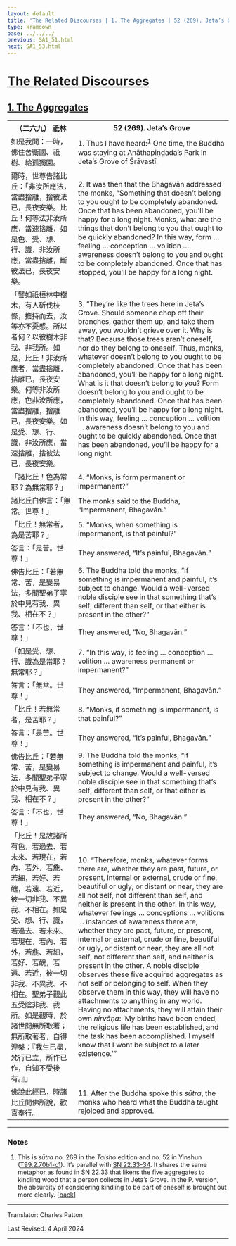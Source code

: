 ```yaml
---
layout: default
title: 'The Related Discourses | 1. The Aggregates | 52 (269). Jeta’s Grove'
type: kramdown
base: ../../../
previous: SA1_51.html
next: SA1_53.html
---
```


<h1><a href='../index.html'>The Related Discourses</a></h1>
<h2><a href='index.html'>1. The Aggregates</a></h2>

<table class="trans">
  <th class='ch'>（二六九） 祇林</th>
  <th class='en'>52 (269). Jeta’s Grove</th>
  <tr>
    <td class="ch" title='t125.2.70b1'>如是我聞：一時，佛住舍衛國、祇樹、給孤獨園。</td>
    <td id='p1'>1. Thus I have heard:<sup id="ref1"><a href="#n1">1</a></sup> One time, the Buddha was staying at Anāthapiṇḍada’s Park in Jeta’s Grove of Śrāvastī.</td>
  </tr>
  <tr>
    <td class="ch" title='t125.2.70b2'>爾時，世尊告諸比丘：「非汝所應法，當盡捨離，捨彼法已，長夜安樂。比丘！何等法非汝所應，當速捨離，如是色、受、想、行、識，非汝所應，當盡捨離，斷彼法已，長夜安樂。</td>
    <td id='p2'>2. It was then that the Bhagavān addressed the monks, “Something that doesn’t belong to you ought to be completely abandoned. Once that has been abandoned, you’ll be happy for a long night. Monks, what are the things that don’t belong to you that ought to be quickly abandoned? In this way, form … feeling … conception … volition … awareness doesn’t belong to you and ought to be completely abandoned. Once that has stopped, you’ll be happy for a long night.</td>
  </tr>
  <tr>
    <td class="ch" title='t125.2.70b8'>「譬如祇桓林中樹木，有人斫伐枝條，擔持而去，汝等亦不憂慼。所以者何？以彼樹木非我、非我所。如是，比丘！非汝所應者，當盡捨離，捨離已，長夜安樂。何等非汝所應，色非汝所應，當盡捨離，捨離已，長夜安樂。如是受、想、行、識，非汝所應，當速捨離，捨彼法已，長夜安樂。</td>
    <td id='p3'>3. “They’re like the trees here in Jeta’s Grove. Should someone chop off their branches, gather them up, and take them away, you wouldn’t grieve over it. Why is that? Because those trees aren’t oneself, nor do they belong to oneself. Thus, monks, whatever doesn’t belong to you ought to be completely abandoned. Once that has been abandoned, you’ll be happy for a long night. What is it that doesn’t belong to you? Form doesn’t belong to you and ought to be completely abandoned. Once that has been abandoned, you’ll be happy for a long night. In this way, feeling … conception … volition … awareness doesn’t belong to you and ought to be quickly abandoned. Once that has been abandoned, you’ll be happy for a long night.</td>
  </tr>
  <tr>
    <td class="ch" title='t125.2.70b8'>「諸比丘！色為常耶？為無常耶？」</td>
    <td id='p4'>4. “Monks, is form permanent or impermanent?”</td>
  </tr>
  <tr>
    <td class="ch" title='t125.2.70b13'>諸比丘白佛言：「無常。世尊！」</td>
    <td>The monks said to the Buddha, “Impermanent, Bhagavān.”</td>
  </tr>
  <tr>
    <td class="ch" title='t125.2.70b13'>「比丘！無常者，為是苦耶？」</td>
    <td id='p5'>5. “Monks, when something is impermanent, is that painful?”</td>
  </tr>
  <tr>
    <td class="ch" title='t125.2.70b14'>答言：「是苦。世尊！」</td>
    <td>They answered, “It’s painful, Bhagavān.”</td>
  </tr>
  <tr>
    <td class="ch" title='t125.2.70b14'>佛告比丘：「若無常、苦，是變易法，多聞聖弟子寧於中見有我、異我、相在不？」</td>
    <td id='p6'>6. The Buddha told the monks, “If something is impermanent and painful, it’s subject to change. Would a well-versed noble disciple see in that something that’s self, different than self, or that either is present in the other?”</td>
  </tr>
  <tr>
    <td class="ch" title='t125.2.70b16'>答言：「不也，世尊！」</td>
    <td>They answered, “No, Bhagavān.”</td>
  </tr>
  <tr>
    <td class="ch" title='t125.2.70b16'>「如是受、想、行、識為是常耶？無常耶？」</td>
    <td id='p7'>7. “In this way, is feeling … conception … volition … awareness permanent or impermanent?”</td>
  </tr>
  <tr>
    <td class="ch" title='t125.2.70b17'>答言：「無常。世尊！」</td>
    <td>They answered, “Impermanent, Bhagavān.”</td>
  </tr>
  <tr>
    <td class="ch" title='t125.2.70b17'>「比丘！若無常者，是苦耶？」</td>
    <td id='p8'>8. “Monks, if something is impermanent, is that painful?”</td>
  </tr>
  <tr>
    <td class="ch" title='t125.2.70b18'>答言：「是苦。世尊！」</td>
    <td>They answered, “It’s painful, Bhagavān.”</td>
  </tr>
  <tr>
    <td class="ch" title='t125.2.70b18'>佛告比丘：「若無常、苦，是變易法，多聞聖弟子寧於中見有我、異我、相在不？」</td>
    <td id='p9'>9. The Buddha told the monks, “If something is impermanent and painful, it’s subject to change. Would a well-versed noble disciple see in that something that’s self, different than self, or that either is present in the other?”</td>
  </tr>
  <tr>
    <td class="ch" title='t125.2.70b20'>答言：「不也，世尊！」</td>
    <td>They answered, “No, Bhagavān.”</td>
  </tr>
  <tr>
    <td class="ch" title='t125.2.70b20'>「比丘！是故諸所有色，若過去、若未來、若現在，若內、若外，若麁、若細，若好、若醜，若遠、若近，彼一切非我、不異我、不相在。如是受、想、行、識，若過去、若未來、若現在，若內、若外，若麁、若細，若好、若醜，若遠、若近，彼一切非我、不異我、不相在。聖弟子觀此五受陰非我、我所。如是觀時，於諸世間無所取著；無所取著者，自得涅槃：『我生已盡，梵行已立，所作已作，自知不受後有。』」</td>
    <td id='p10'>10. “Therefore, monks, whatever forms there are, whether they are past, future, or present, internal or external, crude or fine, beautiful or ugly, or distant or near, they are all not self, not different than self, and neither is present in the other. In this way, whatever feelings … conceptions … volitions … instances of awareness there are, whether they are past, future, or present, internal or external, crude or fine, beautiful or ugly, or distant or near, they are all not self, not different than self, and neither is present in the other. A noble disciple observes these five acquired aggregates as not self or belonging to self. When they observe them in this way, they will have no attachments to anything in any world. Having no attachments, they will attain their own <em>nirvāṇa</em>: ‘My births have been ended, the religious life has been established, and the task has been accomplished. I myself know that I wont be subject to a later existence.’”</td>
  </tr>
  <tr>
    <td class="ch" title='t125.2.70b29'>佛說此經已，時諸比丘聞佛所說，歡喜奉行。</td>
    <td id='p11'>11. After the Buddha spoke this <em>sūtra</em>, the monks who heard what the Buddha taught rejoiced and approved.</td>
  </tr>
</table>

<hr/>

<h3 id="notes">Notes</h3>

<ol>
<li id="n1">This is <em>sūtra</em> no. 269 in the <cite>Taisho</cite> edition and no. 52 in Yinshun (<a href="https://cbetaonline.dila.edu.tw/zh/T02n0099_p0070b01" target="_blank">T99.2.70b1-c1</a>). It’s parallel with <a href="https://suttacentral.net/sn22.33" target="_blank">SN 22.33-34</a>. It shares the same metaphor as found in SN 22.33 that likens the five aggregates to kindling wood that a person collects in Jeta’s Grove. In the P. version, the absurdity of considering kindling to be part of oneself is brought out more clearly. [<a href="#ref1">back</a>]</li>
</ol>
<hr/>

<p class="translator">Translator: Charles Patton</p>
<p class='revised'>Last Revised: 4 April 2024</p>

<hr/>